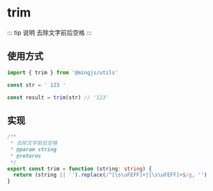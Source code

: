 # trim

::: tip 说明
去除文字前后空格
:::

## 使用方式

```ts
import { trim } from '@mingjs/utils'

const str = ' 123 '

const result = trim(str) // '123'
```

## 实现

```ts
/**
 * 去除文字前后空格
 * @param string
 * @returns
 */
export const trim = function (string: string) {
  return (string || '').replace(/^[\s\uFEFF]+|[\s\uFEFF]+$/g, '')
}
```
